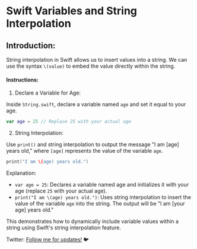 # Swift Variables and String Interpolation

## Introduction:

String interpolation in Swift allows us to insert values into a string. We can use the syntax `\(value)` to embed the value directly within the string.

#### Instructions:

1. Declare a Variable for Age:

Inside `String.swift`, declare a variable named `age` and set it equal to your age.

```swift
var age = 25 // Replace 25 with your actual age
```

2. String Interpolation:

Use `print()` and string interpolation to output the message "I am [age] years old," where `[age]` represents the value of the variable `age`.

```swift
print("I am \(age) years old.")
```

Explanation:

- `var age = 25`: Declares a variable named age and initializes it with your age (replace `25` with your actual age).
- `print("I am \(age) years old.")`: Uses string interpolation to insert the value of the variable `age` into the string. The output will be "I am [your age] years old."

This demonstrates how to dynamically include variable values within a string using Swift's string interpolation feature.

Twitter: [Follow me for updates!](https://twitter.com/bhushcodes) 🐦
